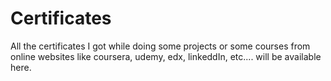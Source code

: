 # Certificates
All the certificates I got while doing some projects or some courses from online websites like coursera, udemy, edx, linkeddIn,
etc.... will be available here.
